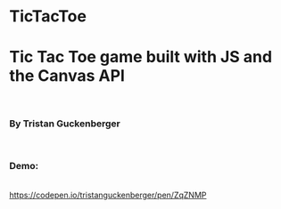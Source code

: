 # TicTacToe
<h1>Tic Tac Toe game built with JS and the Canvas API</h1>
<br>
<h3>By Tristan Guckenberger</h3>
<br>
<h3>Demo:</h3>
<br>
<a href="https://codepen.io/tristanguckenberger/pen/ZqZNMP">https://codepen.io/tristanguckenberger/pen/ZqZNMP</a>
